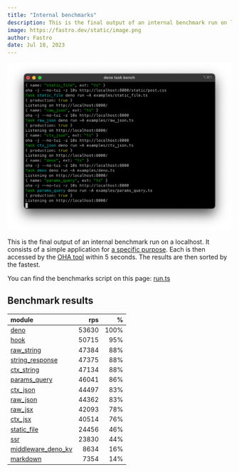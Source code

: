 ```yaml
---
title: "Internal benchmarks"
description: This is the final output of an internal benchmark run on localhost
image: https://fastro.dev/static/image.png
author: Fastro
date: Jul 18, 2023
---
```


![bench](/static/bench.png)

This is the final output of an internal benchmark run on a localhost. It consists of a simple application for [a specific purpose](https://github.com/fastrodev/fastro/blob/main/deno.json). Each is then accessed by the [OHA tool](https://github.com/hatoo/oha) within 5 seconds. The results are then sorted by the fastest.

You can find the benchmarks script on this page: [run.ts](https://github.com/fastrodev/fastro/blob/main/bench/run.ts)

## Benchmark results


| module                                                                                             |   rps |    % |
| :------------------------------------------------------------------------------------------------- | ----: | ---: |
| [deno](https://github.com/fastrodev/fastro/blob/main/examples/deno.ts)                             | 53630 | 100% |
| [hook](https://github.com/fastrodev/fastro/blob/main/examples/hook.ts)                             | 50715 |  95% |
| [raw_string](https://github.com/fastrodev/fastro/blob/main/examples/raw_string.ts)                 | 47384 |  88% |
| [string_response](https://github.com/fastrodev/fastro/blob/main/examples/string_response.ts)       | 47375 |  88% |
| [ctx_string](https://github.com/fastrodev/fastro/blob/main/examples/ctx_string.ts)                 | 47134 |  88% |
| [params_query](https://github.com/fastrodev/fastro/blob/main/examples/params_query.ts)             | 46041 |  86% |
| [ctx_json](https://github.com/fastrodev/fastro/blob/main/examples/ctx_json.ts)                     | 44497 |  83% |
| [raw_json](https://github.com/fastrodev/fastro/blob/main/examples/raw_json.ts)                     | 44362 |  83% |
| [raw_jsx](https://github.com/fastrodev/fastro/blob/main/examples/raw_jsx.tsx)                      | 42093 |  78% |
| [ctx_jsx](https://github.com/fastrodev/fastro/blob/main/examples/ctx_jsx.tsx)                      | 40514 |  76% |
| [static_file](https://github.com/fastrodev/fastro/blob/main/examples/static_file.ts)               | 24456 |  46% |
| [ssr](https://github.com/fastrodev/fastro/blob/main/examples/ssr.ts)                               | 23830 |  44% |
| [middleware_deno_kv](https://github.com/fastrodev/fastro/blob/main/examples/middleware_deno_kv.ts) |  8634 |  16% |
| [markdown](https://github.com/fastrodev/fastro/blob/main/examples/markdown.ts)                     |  7354 |  14% |